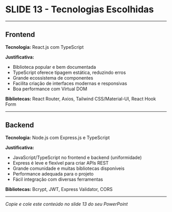 # SLIDE 13 - Tecnologias Escolhidas

---

## Frontend

**Tecnologia:** React.js com TypeScript

**Justificativa:**
- Biblioteca popular e bem documentada
- TypeScript oferece tipagem estática, reduzindo erros
- Grande ecossistema de componentes
- Facilita criação de interfaces modernas e responsivas
- Boa performance com Virtual DOM

**Bibliotecas:** React Router, Axios, Tailwind CSS/Material-UI, React Hook Form

---

## Backend

**Tecnologia:** Node.js com Express.js e TypeScript

**Justificativa:**
- JavaScript/TypeScript no frontend e backend (uniformidade)
- Express é leve e flexível para criar APIs REST
- Grande comunidade e muitas bibliotecas disponíveis
- Performance adequada para o projeto
- Fácil integração com diversas ferramentas

**Bibliotecas:** Bcrypt, JWT, Express Validator, CORS

---

*Copie e cole este conteúdo no slide 13 do seu PowerPoint*

